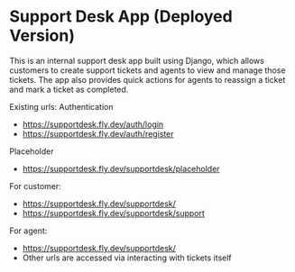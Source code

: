 Support Desk App (Deployed Version)
==
This is an internal support desk app built using Django, which allows customers to create support tickets and agents to view and manage those tickets. 
The app also provides quick actions for agents to reassign a ticket and mark a ticket as completed.

Existing urls:
Authentication
- https://supportdesk.fly.dev/auth/login
- https://supportdesk.fly.dev/auth/register

Placeholder
- https://supportdesk.fly.dev/supportdesk/placeholder

For customer:
- https://supportdesk.fly.dev/supportdesk/
- https://supportdesk.fly.dev/supportdesk/support

For agent:
- https://supportdesk.fly.dev/supportdesk/
- Other urls are accessed via interacting with tickets itself

